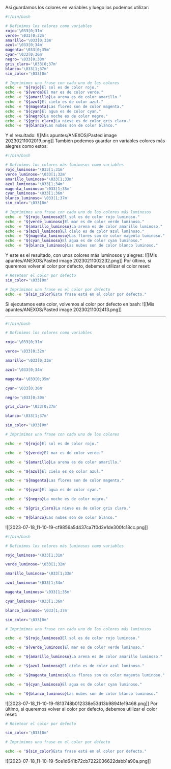 Así guardamos los colores en variables y luego los podemos utilizar:
```bash
#!/bin/bash

# Definimos los colores como variables
rojo='\033[0;31m'
verde='\033[0;32m'
amarillo='\033[0;33m'
azul='\033[0;34m'
magenta='\033[0;35m'
cyan='\033[0;36m'
negro='\033[0;30m'
gris_claro='\033[0;37m'
blanco='\033[1;37m'
sin_color='\033[0m'

# Imprimimos una frase con cada uno de los colores
echo -e "${rojo}El sol es de color rojo."
echo -e "${verde}El mar es de color verde."
echo -e "${amarillo}La arena es de color amarillo."
echo -e "${azul}El cielo es de color azul."
echo -e "${magenta}Las flores son de color magenta."
echo -e "${cyan}El agua es de color cyan."
echo -e "${negro}La noche es de color negro."
echo -e "${gris_claro}La nieve es de color gris claro."
echo -e "${blanco}Las nubes son de color blanco."
```
Y el resultado:
![[Mis apuntes/ANEXOS/Pasted image 20230211002019.png]]
También podemos guardar en variables colores más alegres como estos:
```bash
#!/bin/bash

# Definimos los colores más luminosos como variables
rojo_luminoso='\033[1;31m'
verde_luminoso='\033[1;32m'
amarillo_luminoso='\033[1;33m'
azul_luminoso='\033[1;34m'
magenta_luminoso='\033[1;35m'
cyan_luminoso='\033[1;36m'
blanco_luminoso='\033[1;37m'
sin_color='\033[0m'

# Imprimimos una frase con cada uno de los colores más luminosos
echo -e "${rojo_luminoso}El sol es de color rojo luminoso."
echo -e "${verde_luminoso}El mar es de color verde luminoso."
echo -e "${amarillo_luminoso}La arena es de color amarillo luminoso."
echo -e "${azul_luminoso}El cielo es de color azul luminoso."
echo -e "${magenta_luminoso}Las flores son de color magenta luminoso."
echo -e "${cyan_luminoso}El agua es de color cyan luminoso."
echo -e "${blanco_luminoso}Las nubes son de color blanco luminoso."
```
Y este es el resultado, con unos colores más luminosos y alegres:
![[Mis apuntes/ANEXOS/Pasted image 20230211002232.png]]
Por último, si queremos volver al color por defecto, debemos utilizar el color reset:
```bash
# Resetear el color por defecto
sin_color='\033[0m'

# Imprimimos una frase en el color por defecto
echo -e "${sin_color}Esta frase está en el color por defecto."
```
Si ejecutamos este color, volvemos al color por defecto en bash:
![[Mis apuntes/ANEXOS/Pasted image 20230211002413.png]]

------------------

```bash
#!/bin/bash

# Definimos los colores como variables

rojo='\033[0;31m'

verde='\033[0;32m'

amarillo='\033[0;33m'

azul='\033[0;34m'

magenta='\033[0;35m'

cyan='\033[0;36m'

negro='\033[0;30m'

gris_claro='\033[0;37m'

blanco='\033[1;37m'

sin_color='\033[0m'

# Imprimimos una frase con cada uno de los colores

echo -e "${rojo}El sol es de color rojo."

echo -e "${verde}El mar es de color verde."

echo -e "${amarillo}La arena es de color amarillo."

echo -e "${azul}El cielo es de color azul."

echo -e "${magenta}Las flores son de color magenta."

echo -e "${cyan}El agua es de color cyan."

echo -e "${negro}La noche es de color negro."

echo -e "${gris_claro}La nieve es de color gris claro."

echo -e "${blanco}Las nubes son de color blanco."
```
![[2023-07-18_11-10-19-cf9856a5d437ca7f0d2e1de300fc18cc.png]]
```bash
#!/bin/bash

# Definimos los colores más luminosos como variables

rojo_luminoso='\033[1;31m'

verde_luminoso='\033[1;32m'

amarillo_luminoso='\033[1;33m'

azul_luminoso='\033[1;34m'

magenta_luminoso='\033[1;35m'

cyan_luminoso='\033[1;36m'

blanco_luminoso='\033[1;37m'

sin_color='\033[0m'

# Imprimimos una frase con cada uno de los colores más luminosos

echo -e "${rojo_luminoso}El sol es de color rojo luminoso."

echo -e "${verde_luminoso}El mar es de color verde luminoso."

echo -e "${amarillo_luminoso}La arena es de color amarillo luminoso."

echo -e "${azul_luminoso}El cielo es de color azul luminoso."

echo -e "${magenta_luminoso}Las flores son de color magenta luminoso."

echo -e "${cyan_luminoso}El agua es de color cyan luminoso."

echo -e "${blanco_luminoso}Las nubes son de color blanco luminoso."
```
![[2023-07-18_11-10-19-f813748b012338e53d13b9894fe19468.png]]
Por último, si queremos volver al color por defecto, debemos utilizar el color reset:
```bash
# Resetear el color por defecto

sin_color='\033[0m'

# Imprimimos una frase en el color por defecto

echo -e "${sin_color}Esta frase está en el color por defecto."
```
![[2023-07-18_11-10-19-5ce1d641b72cb7222036622dabb1a90a.png]]
